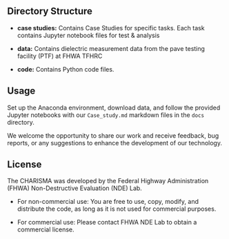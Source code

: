 

## Directory Structure

- **case studies:** Contains Case Studies for specific tasks. Each task contains Jupyter notebook files for test & analysis

- **data:** Contains dielectric measurement data from the pave testing facility (PTF) at FHWA TFHRC
  
- **code:** Contains Python code files.


## Usage

Set up the Anaconda environment, download data, and follow the provided Jupyter notebooks with our `Case_study.md` markdown files in the `docs` directory.

We welcome the opportunity to share our work and receive feedback, bug reports, or any suggestions to enhance the development of our technology.


## License

The CHARISMA was developed by the Federal Highway Administration (FHWA) Non-Destructive Evaluation (NDE) Lab.

- For non-commercial use: You are free to use, copy, modify, and distribute the code, as long as it is not used for commercial purposes.

- For commercial use: Please contact FHWA NDE Lab to obtain a commercial license.
